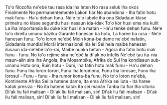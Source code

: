 To'o filozofia ne'ebé tau rasa ida iha leten
No rasa seluk
Iha okos
Finalmente
No permanentemente
Lakon fiar
No abandona -
Iha fatin hotu mak funu -
Ha'u dehan funu.
Ne'e to'o labele iha ona
Sidadaun klase primeiru no klase segundu husi nasaun ida-idak
To'o kór husi ema nia kulit
La iha importansia liu duke kór husi nia matan -
Ha'u tenke dehan funu.
Ne'e to'o direitu umanu báziku
Garante hanesan ba hotu,
La haree ba rasa -
Ne'e hanesan funu.
To'o loron ne'ebé
Mein kona-ba dame ne'ebé nafatin,
Sidadania mundial
Morál internasionál nia lei
Sei hela maibé hanesan ilusaun ida-ne'ebé la'o-rai,
Maibé nunka hetan -
Agora iha fatin hotu mak funu - funu.
No to'o rejime sira ne'ebé la di'ak no infelis
Ne'ebé tau ita-nia maun-alin sira iha Angola,
Iha Mosambike,
Afrika do Sul
Iha kondisaun sub-umanu
Hotu ona,
Ruin hotu -
Duni, iha fatin hotu mak funu -
Ha'u dehan funu.
Funu iha loron-loron,
Funu iha loromonu,
Funu iha lorosae,
Funu iha lorosul -
Funu - funu -
Iha rumor kona-ba funu.
No to'o loron ne'ebá,
Kontinente Afrika
Sei la hatene dame,
Ita ema Afrika sei luta - ita haree katak presiza -
No ita hatene katak ita sei manán
Tanba ita fiar
Iha vitoria
Di'ak liu fali malisan -
Di'ak liu fali malisan, sin!
Di'ak liu fali malisan -
Di'ak liu fali malisan, sin!
Di'ak liu fali malisan -
Di'ak liu fali malisan, sin!